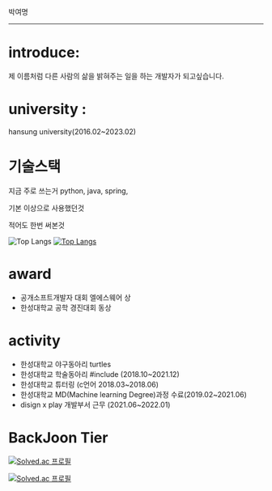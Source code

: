 
박여명
<hr>

# introduce:
제 이름처럼 다른 사람의 삶을 밝혀주는 일을 하는 개발자가 되고싶습니다.

# university :
hansung university(2016.02~2023.02)

# 기술스택

지금 주로 쓰는거
python, java, spring, 

기본 이상으로 사용했던것

적어도 한번 써본것
  
  
![Top Langs](https://github-readme-stats.vercel.app/api?username=parkyeomyeong&layout=compact&theme=tokyonight)
[![Top Langs](https://github-readme-stats.vercel.app/api/top-langs/?username=parkyeomyeong&layout=compact&theme=dracula)](https://github.com/metleeha)
  

# award
- 공개소프트개발자 대회 엘에스웨어 상
- 한성대학교 공학 경진대회 동상

# activity
- 한성대학교 야구동아리 turtles
- 한성대학교 학술동아리 #include (2018.10~2021.12)
- 한성대학교 튜터링 (c언어 2018.03~2018.06) 
- 한성대학교 MD(Machine learning Degree)과정 수료(2019.02~2021.06)
- disign x play 개발부서 근무 (2021.06~2022.01)



# BackJoon Tier
<!-- BOX -->
[![Solved.ac 프로필](http://mazassumnida.wtf/api/v2/generate_badge?boj=qkrduaud)](https://solved.ac/qkrduaud)
<!-- MINI -->
[![Solved.ac 프로필](http://mazassumnida.wtf/api/mini/generate_badge?boj=qkrduaud)](https://solved.ac/qkrduaud)
